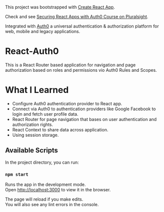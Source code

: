 This project was bootstrapped with [Create React App](https://github.com/facebook/create-react-app).

Check and see [Securing React Apps with Auth0 Course on Pluralsight](https://app.pluralsight.com/library/courses/react-auth0-authentication-security/table-of-contents).

Integrated with [Auth0](https://auth0.com/) a universal authentication & authorization platform for web, mobile and legacy applications.

# React-Auth0

This is a React Router based application for navigation and page authorization based on roles and permissions vio Auth0 Rules and Scopes.

# What I Learned

- Configure Auth0 authentication provider to React app.
- Connect via Auth0 to authentication providers like Google Facebook to login and fetch user profile data.
- React Router for page navigation that bases on user authentication and authorization rights.
- React Context to share data across application.
- Using session storage.

## Available Scripts

In the project directory, you can run:

### `npm start`

Runs the app in the development mode.<br>
Open [http://localhost:3000](http://localhost:3000) to view it in the browser.

The page will reload if you make edits.<br>
You will also see any lint errors in the console.
